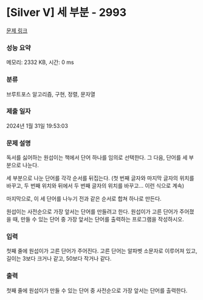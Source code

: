 # [Silver V] 세 부분 - 2993 

[문제 링크](https://www.acmicpc.net/problem/2993) 

### 성능 요약

메모리: 2332 KB, 시간: 0 ms

### 분류

브루트포스 알고리즘, 구현, 정렬, 문자열

### 제출 일자

2024년 1월 31일 19:53:03

### 문제 설명

<p>독서를 싫어하는 원섭이는 책에서 단어 하나를 임의로 선택한다. 그 다음, 단어를 세 부분으로 나눈다.</p>

<p>세 부분으로 나눈 단어를 각각 순서를 뒤집는다. (첫 번째 글자와 마지막 글자의 위치를 바꾸고, 두 번째 위치와 뒤에서 두 번째 글자의 위치를 바꾸고... 이런 식으로 계속)</p>

<p>마지막으로, 이 세 단어를 나누기 전과 같은 순서로 합쳐 하나로 만든다.</p>

<p>원섭이는 사전순으로 가장 앞서는 단어를 만들려고 한다. 원섭이가 고른 단어가 주어졌을 때, 만들 수 있는 단어 중 가장 앞서는 단어를 출력하는 프로그램을 작성하시오.</p>

### 입력 

 <p>첫째 줄에 원섭이가 고른 단어가 주어진다. 고른 단어는 알파벳 소문자로 이루어져 있고, 길이는 3보다 크거나 같고, 50보다 작거나 같다.</p>

### 출력 

 <p>첫째 줄에 원섭이가 만들 수 있는 단어 중 사전순으로 가장 앞서는 단어를 출력한다.</p>

